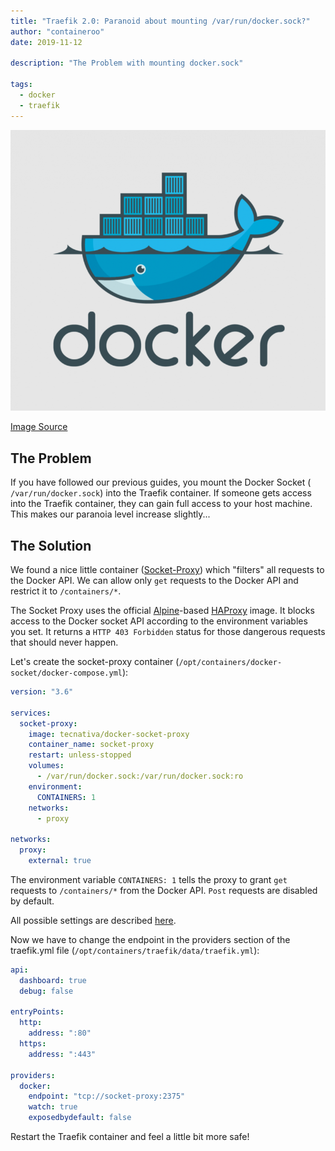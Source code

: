 ```yaml
---
title: "Traefik 2.0: Paranoid about mounting /var/run/docker.sock?"
author: "containeroo"
date: 2019-11-12

description: "The Problem with mounting docker.sock"

tags:
  - docker
  - traefik
---
```


<img alt="Header image" src="featured-image.png" />

[Image Source](https://www.docker.com)

## The Problem

If you have followed our previous guides, you mount the Docker Socket ( `/var/run/docker.sock`) into the Traefik container. If someone gets access into the Traefik container, they can gain full access to your host machine. This makes our paranoia level increase slightly...

## The Solution

We found a nice little container ([Socket-Proxy](https://github.com/Tecnativa/docker-socket-proxy)) which "filters" all requests to the Docker API. We can allow only `get` requests to the Docker API and restrict it to `/containers/*`.

The Socket Proxy uses the official [Alpine](https://alpinelinux.org/)-based [HAProxy](http://www.haproxy.org/) image. It blocks access to the Docker socket API according to the environment variables you set. It returns a `HTTP 403 Forbidden` status for those dangerous requests that should never happen.

Let's create the socket-proxy container (`/opt/containers/docker-socket/docker-compose.yml`):

```yaml
version: "3.6"

services:
  socket-proxy:
    image: tecnativa/docker-socket-proxy
    container_name: socket-proxy
    restart: unless-stopped
    volumes:
      - /var/run/docker.sock:/var/run/docker.sock:ro
    environment:
      CONTAINERS: 1
    networks:
      - proxy

networks:
  proxy:
    external: true
```

The environment variable `CONTAINERS: 1` tells the proxy to grant `get` requests to `/containers/*` from the Docker API. `Post` requests are disabled by default.

All possible settings are described [here](https://github.com/Tecnativa/docker-socket-proxy#grant-or-revoke-access-to-certain-api-sections).

Now we have to change the endpoint in the providers section of the traefik.yml file (`/opt/containers/traefik/data/traefik.yml`):

```yaml
api:
  dashboard: true
  debug: false

entryPoints:
  http:
    address: ":80"
  https:
    address: ":443"

providers:
  docker:
    endpoint: "tcp://socket-proxy:2375"
    watch: true
    exposedbydefault: false
```

Restart the Traefik container and feel a little bit more safe!
